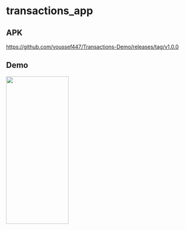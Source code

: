 # transactions_app


## APK
https://github.com/youssef447/Transactions-Demo/releases/tag/v1.0.0

## Demo

<img src="https://github.com/user-attachments/assets/7cba020d-ce2b-43eb-bac0-40be26ca1096" width= "170" height="400">


